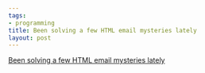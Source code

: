 ```yaml
--- 
tags: 
- programming
title: Been solving a few HTML email mysteries lately
layout: post
---
```

<p><a href="http://stackoverflow.com/questions/127498/">Been solving a few HTML email mysteries lately</a></p>
